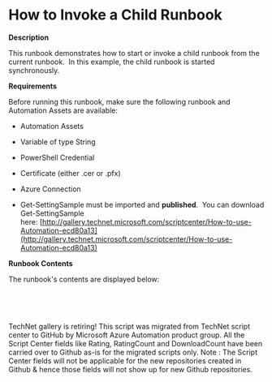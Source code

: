 ﻿How to Invoke a Child Runbook
=============================

            

**Description**


This runbook demonstrates how to start or invoke a child runbook from the current runbook.  In this example, the child runbook is started synchronously.  


**Requirements**


Before running this runbook, make sure the following runbook and Automation Assets are available:


  *  Automation Assets

  *  Variable of type String  
  *  PowerShell Credential 
  *  Certificate (either .cer or .pfx) 
  *  Azure Connection  

  *  Get-SettingSample must be imported and **published**.  You can download Get-SettingSample here: [http://gallery.technet.microsoft.com/scriptcenter/How-to-use-Automation-ecd80a13](http://gallery.technet.microsoft.com/scriptcenter/How-to-use-Automation-ecd80a13)


**Runbook Contents**


The runbook's contents are displayed below: 


 

 

        
    
TechNet gallery is retiring! This script was migrated from TechNet script center to GitHub by Microsoft Azure Automation product group. All the Script Center fields like Rating, RatingCount and DownloadCount have been carried over to Github as-is for the migrated scripts only. Note : The Script Center fields will not be applicable for the new repositories created in Github & hence those fields will not show up for new Github repositories.
